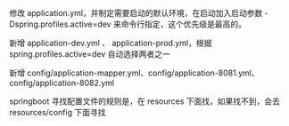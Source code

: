 修改 application.yml，并制定需要启动的默认环境，在启动加入启动参数 -Dspring.profiles.active=dev 来命令行指定，这个优先级是最高的。

新增 application-dev.yml 、 application-prod.yml，根据 spring.profiles.active=dev 自动选择两者之一

新增 config/application-mapper.yml、config/application-8081.yml、config/application-8082.yml

springboot 寻找配置文件的规则是，在 resources 下面找，如果找不到，会去 resources/config 下面寻找